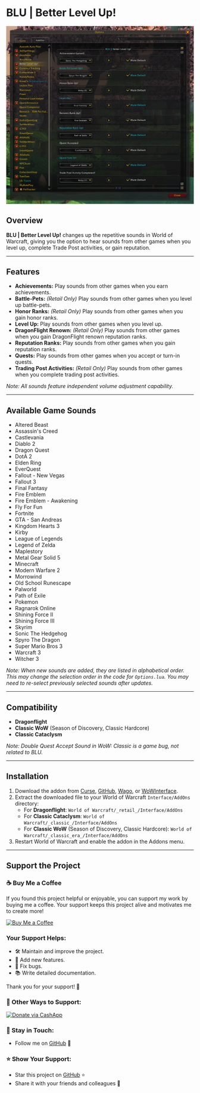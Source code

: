 # BLU | Better Level Up!

![](https://github.com/donniedice/BLU/blob/main/images/preview.png)

## Overview
**BLU | Better Level Up!** changes up the repetitive sounds in World of Warcraft, giving you the option to hear sounds from other games when you level up, complete Trade Post activities, or gain reputation.

---

## Features
- **Achievements:** Play sounds from other games when you earn achievements.
- **Battle-Pets:** *(Retail Only)* Play sounds from other games when you level up battle-pets.
- **Honor Ranks:** *(Retail Only)* Play sounds from other games when you gain honor ranks.
- **Level Up:** Play sounds from other games when you level up.
- **DragonFlight Renown:** *(Retail Only)* Play sounds from other games when you gain DragonFlight renown reputation ranks.
- **Reputation Ranks:** Play sounds from other games when you gain reputation ranks.
- **Quests:** Play sounds from other games when you accept or turn-in quests.
- **Trading Post Activities:** *(Retail Only)* Play sounds from other games when you complete trading post activities.

*Note: All sounds feature independent volume adjustment capability.*

---

## Available Game Sounds
- Altered Beast
- Assassin's Creed
- Castlevania
- Diablo 2
- Dragon Quest
- DotA 2
- Elden Ring
- EverQuest
- Fallout - New Vegas
- Fallout 3
- Final Fantasy
- Fire Emblem
- Fire Emblem - Awakening
- Fly For Fun
- Fortnite
- GTA - San Andreas
- Kingdom Hearts 3
- Kirby
- League of Legends
- Legend of Zelda
- Maplestory
- Metal Gear Solid 5
- Minecraft
- Modern Warfare 2
- Morrowind
- Old School Runescape
- Palworld
- Path of Exile
- Pokemon
- Ragnarok Online
- Shining Force II
- Shining Force III
- Skyrim
- Sonic The Hedgehog
- Spyro The Dragon
- Super Mario Bros 3
- Warcraft 3
- Witcher 3

*Note: When new sounds are added, they are listed in alphabetical order. This may change the selection order in the code for `Options.lua`. You may need to re-select previously selected sounds after updates.*

---

## Compatibility
- **Dragonflight**
- **Classic WoW** (Season of Discovery, Classic Hardcore)
- **Classic Cataclysm**

*Note: Double Quest Accept Sound in WoW: Classic is a game bug, not related to BLU.*

---

## Installation
1. Download the addon from [Curse](https://www.curseforge.com/wow/addons/blu-better-level-up), [GitHub](https://github.com/donniedice/BLU), [Wago](https://addons.wago.io/addons/blu), or [WoWInterface](https://www.wowinterface.com/downloads/info26465-BLU-BetterLevelUp.html).
2. Extract the downloaded file to your World of Warcraft `Interface/AddOns` directory:
   - For **Dragonflight**: `World of Warcraft/_retail_/Interface/AddOns`
   - For **Classic Cataclysm**: `World of Warcraft/_classic_/Interface/AddOns`
   - For **Classic WoW** (Season of Discovery, Classic Hardcore): `World of Warcraft/_classic_era_/Interface/AddOns`
3. Restart World of Warcraft and enable the addon in the Addons menu.

---

## Support the Project

### ☕️ Buy Me a Coffee
If you found this project helpful or enjoyable, you can support my work by buying me a coffee. Your support keeps this project alive and motivates me to create more!

[![Buy Me a Coffee](https://img.shields.io/badge/☕️-Buy%20Me%20a%20Coffee-orange?style=flat-square&logo=buy-me-a-coffee)](https://www.buymeacoffee.com/donniedice)

### Your Support Helps:
- 🛠️ Maintain and improve the project.
- 🚀 Add new features.
- 🐛 Fix bugs.
- 📚 Write detailed documentation.

Thank you for your support! 🙏

### 💸 Other Ways to Support:
[![Donate via CashApp](https://img.shields.io/static/v1?label=Donate&message=CashApp&color=brightgreen)](https://bit.ly/3fyxxSU)

### 💬 Stay in Touch:
- Follow me on [GitHub](https://github.com/donniedice) 🐙

### ⭐️ Show Your Support:
- Star this project on [GitHub](https://github.com/donniedice/BLU) ⭐️
- Share it with your friends and colleagues 📢
